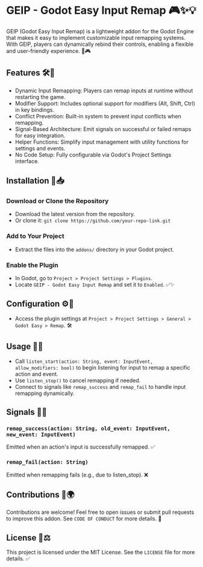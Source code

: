 # GEIP - Godot Easy Input Remap 🎮✨💡
GEIP (Godot Easy Input Remap) is a lightweight addon for the Godot Engine that makes it easy to implement customizable input remapping systems.
With GEIP, players can dynamically rebind their controls, enabling a flexible and user-friendly experience. 🌟🎮

## Features 🛠️🚀
- Dynamic Input Remapping: Players can remap inputs at runtime without restarting the game.
- Modifier Support: Includes optional support for modifiers (Alt, Shift, Ctrl) in key bindings.
- Conflict Prevention: Built-in system to prevent input conflicts when remapping.
- Signal-Based Architecture: Emit signals on successful or failed remaps for easy integration.
- Helper Functions: Simplify input management with utility functions for settings and events.
- No Code Setup: Fully configurable via Godot's Project Settings interface.

## Installation 💾📥
### Download or Clone the Repository
- Download the latest version from the repository.
- Or clone it: `git clone https://github.com/your-repo-link.git`

### Add to Your Project
- Extract the files into the `addons/` directory in your Godot project.

### Enable the Plugin
- In Godot, go to `Project > Project Settings > Plugins`.
- Locate `GEIP - Godot Easy Input Remap` and set it to `Enabled`. ✅✨

## Configuration ⚙️🔧
- Access the plugin settings at `Project > Project Settings > General > Godot Easy > Remap`. 🛠️

## Usage 🎯📖

- Call `listen_start(action: String, event: InputEvent, allow_modifiers: bool)` to begin listening for input to remap a specific action and event.
- Use `listen_stop()` to cancel remapping if needed.
- Connect to signals like `remap_success` and `remap_fail` to handle input remapping dynamically.

## Signals 📡✨
### `remap_success(action: String, old_event: InputEvent, new_event: InputEvent)`
Emitted when an action's input is successfully remapped. ✅

### `remap_fail(action: String)`
Emitted when remapping fails (e.g., due to listen_stop). ❌

## Contributions 🤝🌍
Contributions are welcome! Feel free to open issues or submit pull requests to improve this addon.
See `CODE OF CONDUCT` for more details. 🌟

## License 📜⚖️
This project is licensed under the MIT License. See the `LICENSE` file for more details. ✅

